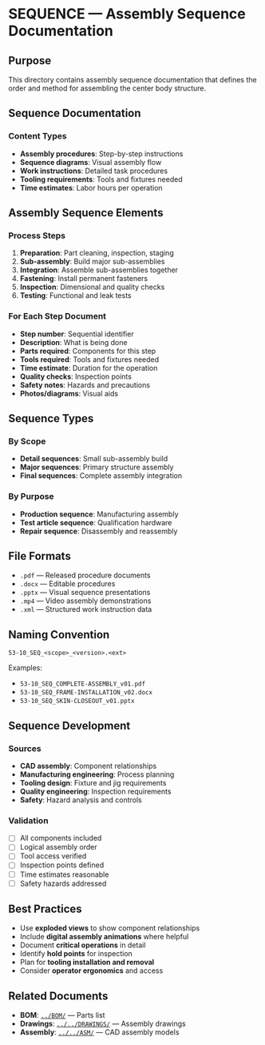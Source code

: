 # SEQUENCE — Assembly Sequence Documentation

## Purpose

This directory contains assembly sequence documentation that defines the order and method for assembling the center body structure.

## Sequence Documentation

### Content Types
- **Assembly procedures**: Step-by-step instructions
- **Sequence diagrams**: Visual assembly flow
- **Work instructions**: Detailed task procedures
- **Tooling requirements**: Tools and fixtures needed
- **Time estimates**: Labor hours per operation

## Assembly Sequence Elements

### Process Steps
1. **Preparation**: Part cleaning, inspection, staging
2. **Sub-assembly**: Build major sub-assemblies
3. **Integration**: Assemble sub-assemblies together
4. **Fastening**: Install permanent fasteners
5. **Inspection**: Dimensional and quality checks
6. **Testing**: Functional and leak tests

### For Each Step Document
- **Step number**: Sequential identifier
- **Description**: What is being done
- **Parts required**: Components for this step
- **Tools required**: Tools and fixtures needed
- **Time estimate**: Duration for the operation
- **Quality checks**: Inspection points
- **Safety notes**: Hazards and precautions
- **Photos/diagrams**: Visual aids

## Sequence Types

### By Scope
- **Detail sequences**: Small sub-assembly build
- **Major sequences**: Primary structure assembly
- **Final sequences**: Complete assembly integration

### By Purpose
- **Production sequence**: Manufacturing assembly
- **Test article sequence**: Qualification hardware
- **Repair sequence**: Disassembly and reassembly

## File Formats

- `.pdf` — Released procedure documents
- `.docx` — Editable procedures
- `.pptx` — Visual sequence presentations
- `.mp4` — Video assembly demonstrations
- `.xml` — Structured work instruction data

## Naming Convention

```
53-10_SEQ_<scope>_<version>.<ext>
```

Examples:
- `53-10_SEQ_COMPLETE-ASSEMBLY_v01.pdf`
- `53-10_SEQ_FRAME-INSTALLATION_v02.docx`
- `53-10_SEQ_SKIN-CLOSEOUT_v01.pptx`

## Sequence Development

### Sources
- **CAD assembly**: Component relationships
- **Manufacturing engineering**: Process planning
- **Tooling design**: Fixture and jig requirements
- **Quality engineering**: Inspection requirements
- **Safety**: Hazard analysis and controls

### Validation
- [ ] All components included
- [ ] Logical assembly order
- [ ] Tool access verified
- [ ] Inspection points defined
- [ ] Time estimates reasonable
- [ ] Safety hazards addressed

## Best Practices

- Use **exploded views** to show component relationships
- Include **digital assembly animations** where helpful
- Document **critical operations** in detail
- Identify **hold points** for inspection
- Plan for **tooling installation and removal**
- Consider **operator ergonomics** and access

## Related Documents

- **BOM**: [`../BOM/`](../BOM/) — Parts list
- **Drawings**: [`../../DRAWINGS/`](../../DRAWINGS/) — Assembly drawings
- **Assembly**: [`../../ASM/`](../../ASM/) — CAD assembly models
